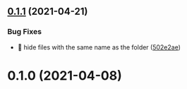 ## [0.1.1](https://github.com/rhalaly/scope-to-this-vscode/compare/v0.1.0...v0.1.1) (2021-04-21)


### Bug Fixes

* :bug: hide files with the same name as the folder ([502e2ae](https://github.com/rhalaly/scope-to-this-vscode/commit/502e2ae55b39ed4d61900689857c19722b0b4937))



# 0.1.0 (2021-04-08)



